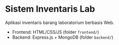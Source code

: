 # Sistem Inventaris Lab
Aplikasi inventaris barang laboratorium berbasis Web.

- Frontend: HTML/CSS/JS (folder `frontend/`)
- Backend: Express.js + MongoDB (folder `backend/`)
